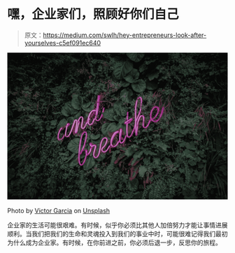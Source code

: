 # 嘿，企业家们，照顾好你们自己

> 原文：<https://medium.com/swlh/hey-entrepreneurs-look-after-yourselves-c5ef091ec640>

![](img/fb09f49fc1d24812770ec51d92b84d3e.png)

Photo by [Victor Garcia](https://unsplash.com/@victor_g?utm_source=medium&utm_medium=referral) on [Unsplash](https://unsplash.com?utm_source=medium&utm_medium=referral)

企业家的生活可能很艰难。有时候，似乎你必须比其他人加倍努力才能让事情进展顺利。当我们把我们的生命和灵魂投入到我们的事业中时，可能很难记得我们最初为什么成为企业家。有时候，在你前进之前，你必须后退一步，反思你的旅程。